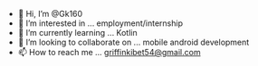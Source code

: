 - 👋 Hi, I’m @Gk160
- 👀 I’m interested in ... employment/internship
- 🌱 I’m currently learning ... Kotlin
- 💞️ I’m looking to collaborate on ... mobile android development
- 📫 How to reach me ... griffinkibet54@gmail.com

<!---
Gk160/Gk160 is a ✨ special ✨ repository because its `README.md` (this file) appears on your GitHub profile.
You can click the Preview link to take a look at your changes.
--->
